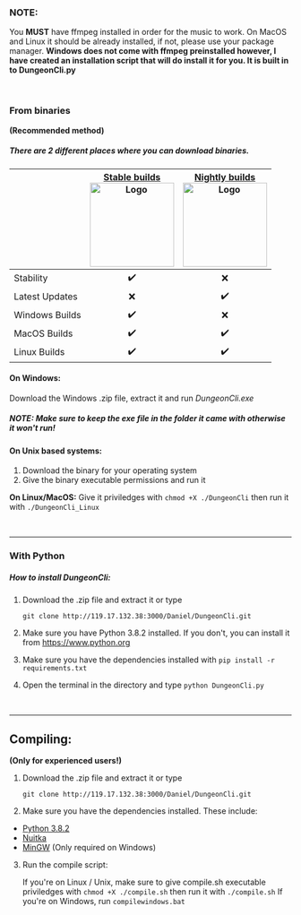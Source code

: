 ### NOTE:
You **MUST** have ffmpeg installed in order for the music to work. On MacOS and Linux it should be already installed, if not, please use your package manager. **Windows does not come with ffmpeg preinstalled however,
I have created an installation script that will do install it for you. It is built in to
DungeonCli.py**

<br>

### From binaries
**(Recommended method)**

##### There are 2 different places where you can download binaries.

‎ | [Stable builds <br> <img src="http://pavela.net:3000/Daniel/DungeonCli/raw/branch/master/Images/Logos/stableTerminal.png" alt="Logo" width="150"/>](http://pavela.net:3000/Daniel/DungeonCli/releases)  | [Nightly builds <br> <img src="http://pavela.net:3000/Daniel/DungeonCli/raw/branch/master/Images/Logos/nightlyTerminal.png" alt="Logo" width="150"/>](http://pavela.net:8090/blue/organizations/jenkins/DungeonCI/activity) |
---            |         :-: |      :-:     |
Stability      | ✔️           | ❌
Latest Updates | ❌          | ✔️
Windows Builds | ✔️           | ❌
MacOS Builds   | ✔️           | ✔️
Linux Builds   | ✔️           | ✔️

#### On Windows:
Download the Windows .zip file, extract it and run *DungeonCli.exe*
##### NOTE: Make sure to keep the exe file in the folder it came with otherwise it won't run!

#### On Unix based systems:
1. Download the binary for your operating system
2. Give the binary executable permissions and run it

**On Linux/MacOS:**
Give it priviledges with `chmod +X ./DungeonCli` then run it with
`./DungeonCli_Linux`

<br>

---


### With Python

##### How to install DungeonCli:
1. Download the .zip file and extract it or type

	`git clone http://119.17.132.38:3000/Daniel/DungeonCli.git`
2. Make sure you have Python 3.8.2 installed. If you don't, you
can install it from https://www.python.org
3. Make sure you have the dependencies installed with `pip install -r requirements.txt`
4. Open the terminal in the directory and type `python DungeonCli.py`

<br>

---


## Compiling:
**(Only for experienced users!)**

1. Download the .zip file and extract it or type

	`git clone http://119.17.132.38:3000/Daniel/DungeonCli.git`
2. Make sure you have the dependencies installed. These include:
- [Python 3.8.2](https://www.python.org/downloads/)
- [Nuitka](https://nuitka.net/pages/download.html)
- [MinGW](https://osdn.net/projects/mingw/releases/) (Only required on Windows)
3. Run the compile script:

	If you're on Linux / Unix, make sure to give compile.sh executable
priviledges with `chmod +X ./compile.sh` then run it with `./compile.sh`
If you're on Windows, run `compilewindows.bat`
